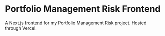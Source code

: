# Portfolio Management Risk Frontend

A Next.js [frontend](https://pmr.ritamchakraborty.com) for my Portfolio Management Risk project. Hosted through Vercel.
